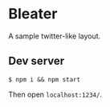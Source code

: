 # Bleater

A sample twitter-like layout.

## Dev server

```
$ npm i && npm start
```

Then open `localhost:1234/`.
